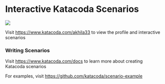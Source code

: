 # Interactive Katacoda Scenarios

[![](http://shields.katacoda.com/katacoda/akhila33/count.svg)](https://www.katacoda.com/akhila33 "Get your profile on Katacoda.com")

Visit https://www.katacoda.com/akhila33 to view the profile and interactive scenarios

### Writing Scenarios
Visit https://www.katacoda.com/docs to learn more about creating Katacoda scenarios

For examples, visit https://github.com/katacoda/scenario-example
